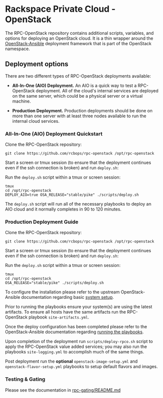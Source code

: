 # Rackspace Private Cloud - OpenStack

The RPC-OpenStack repository contains additional scripts, variables, and
options for deploying an OpenStack cloud. It is a thin wrapper around the
[OpenStack-Ansible](https://github.com/openstack/openstack-ansible)
deployment framework that is part of the OpenStack namespace.

## Deployment options

There are two different types of RPC-OpenStack deployments available:

* **All-In-One (AIO) Deployment.** An AIO is a quick way to test a
  RPC-OpenStack deployment. All of the cloud's internal services are deployed
  on the same server, which could be a physical server or a virtual machine.

* **Production Deployment.** Production deployments should be done on more
  than one server with at least three nodes available to run the internal
  cloud services.

### All-In-One (AIO) Deployment Quickstart

Clone the RPC-OpenStack repository:

``` shell
git clone https://github.com/rcbops/rpc-openstack /opt/rpc-openstack
```

Start a screen or tmux session (to ensure that the deployment continues even
if the ssh connection is broken) and run `deploy.sh`:

Run the ``deploy.sh`` script within a tmux or screen session:

``` shell
tmux
cd /opt/rpc-openstack
DEPLOY_AIO=true OSA_RELEASE="stable/pike" ./scripts/deploy.sh
```

The `deploy.sh` script will run all of the necessary playbooks to deploy an
AIO cloud and it normally completes in 90 to 120 minutes.

### Production Deployment Guide

Clone the RPC-OpenStack repository:

``` shell
git clone https://github.com/rcbops/rpc-openstack /opt/rpc-openstack
```

Start a screen or tmux session (to ensure that the deployment continues even
if the ssh connection is broken) and run `deploy.sh`:

Run the ``deploy.sh`` script within a tmux or screen session:

``` shell
tmux
cd /opt/rpc-openstack
OSA_RELEASE="stable/pike" ./scripts/deploy.sh
```

To configure the installation please refer to the upstream OpenStack-Ansible
documentation regarding basic [system setup](https://docs.openstack.org/project-deploy-guide/openstack-ansible/pike/configure.html).

Prior to running the playbooks ensure your system(s) are using the latest
artifacts. To ensure all hosts have the same artifacts run the RPC-OpenStack
playbook `site-artifacts.yml`.

Once the deploy configuration has been completed please refer to the
OpenStack-Ansible documentation regarding [running the playbooks](https://docs.openstack.org/project-deploy-guide/openstack-ansible/pike/run-playbooks.html).

Upon completion of the deployment run `scripts/deploy-rpco.sh` script to
apply the RPC-OpenStack value added services; you may also run the playbooks
`site-logging.yml` to accomplish much of the same things.

Post deployment run the **optional** `openstack-image-setup.yml` and
`openstack-flavor-setup.yml` playbooks to setup default flavors and images.

### Testing & Gating

Please see the documentation in [rpc-gating/README.md](https://github.com/rcbops/rpc-gating/blob/master/README.md)
